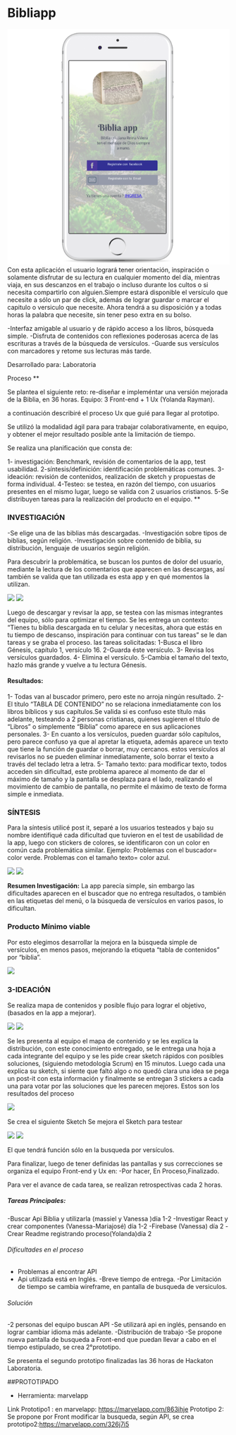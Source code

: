 # Bibliapp

![](https://github.com/yolangelica/biblia-app/blob/master/img/biblia-logo.png)
Con esta aplicación el usuario logrará tener orientación, inspiración o solamente disfrutar de su lectura en cualquier momento del día, mientras viaja, en sus descanzos en el trabajo o incluso durante los cultos o si necesita compartirlo con alguien.Siempre estará disponible el versículo que necesite a sólo un par de click, además de lograr guardar o marcar el capitulo o versiculo que necesite.
Ahora tendrá a su disposición y a todas horas la palabra que necesite, sin tener peso extra en su bolso.


-Interfaz amigable al usuario y de rápido acceso a los libros, búsqueda simple.
-Disfruta de contenidos con reflexiones poderosas acerca de las escrituras a través de la búsqueda de versículos. 
-Guarde sus versículos con marcadores y retome sus lecturas más tarde.

Desarrollado para: Laboratoria







Proceso
**

Se plantea el siguiente reto: re-diseñar e impleméntar una versión mejorada de la Biblia, en 36 horas.
Equipo: 3 Front-end + 1 Ux (Yolanda Rayman).

a continuación describiré el proceso Ux que guié para llegar al prototipo.



Se utilizó la modalidad ágil para  para trabajar colaborativamente, en equipo, y obtener el mejor resultado posible ante la limitación de tiempo.

Se realiza una planificación que consta de:

1- investigación: Benchmark, revisión de comentarios de la app, test usabilidad.
2-síntesis/definición: identificación problemáticas comunes.
3-ideación: revisión de contenidos, realización de sketch y propuestas de forma individual.
4-Testeo: se testea, en razón del tiempo, con usuarios presentes en el mismo lugar, luego se valida con 2 usuarios cristianos.
5-Se distribuyen tareas para la realización del producto en el equipo.
**
### INVESTIGACIÓN


-Se elige una de las biblias más descargadas.
-Investigación sobre tipos de biblias, según religión.
-Investigación sobre contenido de biblia, su distribución, lenguaje de usuarios según religión.


Para descubrir la  problemática, se buscan los puntos de dolor del usuario, mediante la lectura de los comentarios que aparecen en las descargas, así también se valida que tan utilizada es esta app y en qué momentos la utilizan.

![](src/img/coment.png)
![](src/img/comet2.png)

Luego de descargar y revisar la app, se testea  con las mismas integrantes del equipo, sólo para optimizar el tiempo.
Se les entrega un contexto: “Tienes tu biblia descargada en tu celular y necesitas, ahora que estás en tu tiempo de descanso, inspiración para continuar con tus tareas” se le dan tareas y se graba el proceso.
las tareas solicitadas:
1-Busca el libro Génesis, capítulo 1, versículo 16.
2-Guarda éste versículo.
3- Revisa los versículos guardados.
4- Elimina el versículo.
5-Cambia el tamaño del texto, hazlo más grande y vuelve a tu lectura Génesis.
#### Resultados:
1- Todas van al buscador primero, pero este no arroja ningún resultado.
2- El título “TABLA DE CONTENIDO” no se relaciona inmediatamente con los libros bíblicos y sus capítulos.Se valida si es confuso este título más adelante, testeando a 2 personas cristianas, quienes sugieren el título de “Libros” o simplemente “Biblia” como aparece en sus aplicaciones personales. 
3- En cuanto a los versículos, pueden guardar sólo capítulos, pero parece confuso ya que al apretar la etiqueta, además aparece un texto que tiene la función de guardar o borrar, muy cercanos.
estos versículos al revisarlos no se pueden eliminar inmediatamente, solo borrar el texto a través del teclado letra a letra.
5- Tamaño texto: para modificar texto, todos acceden sin dificultad, este problema aparece al momento de dar el máximo de tamaño y la pantalla se desplaza para el lado, realizando el movimiento de cambio de pantalla, no permite el máximo de texto de forma simple e inmediata.
 
 
### SÍNTESIS
Para la síntesis utilicé post it, separé a los usuarios testeados y bajo su nombre  identifiqué cada dificultad que tuvieron en el test de usabilidad de la app, luego con stickers de colores, se identificaron con un color en común cada problemática similar.
Ejemplo:
Problemas con el buscador= color verde.
Problemas con el tamaño texto= color azul.

![](src/img/test.jpg)
![](src/img/test2.jpg)


**Resumen Investigación:** La app parecía simple, sin embargo las dificultades aparecen en el buscador que no entrega resultados, o también en las  etiquetas del menú, o la búsqueda de versículos en varios pasos, lo dificultan.



### Producto Mínimo viable
Por esto elegimos desarrollar la mejora en la búsqueda simple de versículos, en menos pasos, mejorando la etiqueta “tabla de contenidos” por “biblia”.

![](src/img/menu.png)


 
### 3-IDEACIÓN

Se realiza mapa de contenidos y posible flujo para lograr el objetivo, (basados en la app a mejorar).

![](src/img/1.jpg)
![](src/img/arq.jpg)


 Se les presenta al equipo el mapa de contenido y se les explica la distribución, con este conocimiento entregado, se le entrega una hoja a cada integrante del equipo y se les pide crear sketch rápidos con posibles soluciones, (siguiendo metodología Scrum) en 15 minutos.
Luego cada una explica su sketch, si siente que faltó algo o no quedó clara una idea se pega un post-it con esta información y finalmente se entregan 3 stickers a cada una para votar por las soluciones que les parecen mejores.
Estos son los resultados del proceso

![](src/img/sketch.jpg)

Se crea el siguiente Sketch
Se mejora el Sketch para testear

![](src/img/sket.jpg)
![](src/img/skett.jpg)

El que tendrá función sólo en la busqueda por versículos.

Para finalizar, luego de tener definidas las pantallas y sus correcciones se organiza el equipo Front-end y Ux en:
-Por hacer, En Proceso,Finalizado.

Para ver el avance de cada tarea, se realizan retrospectivas cada 2 horas.
##### Tareas Principales:

-Buscar Api Biblia y utilizarla (massiel y Vanessa )día 1-2
-Investigar React y crear componentes (Vanessa-Mariajosé) día 1-2
-Firebase (Vanessa) día 2
-Crear Readme registrando proceso(Yolanda)día 2
 

 ###### Dificultades en el proceso
 - Problemas al encontrar API
 - Api utilizada está en Inglés.
 -Breve tiempo de entrega.
 -Por Limitación de tiempo  se cambia wireframe, en pantalla de busqueda de versiculos.


 ###### Solución
 -2 personas del equipo buscan API
 -Se utilizará api en inglés, pensando en lograr cambiar idioma más adelante.
-Distribución de trabajo
-Se propone nueva pantalla de busqueda a Front-end que puedan llevar a cabo en el tiempo estipulado, se crea 2°prototipo.

Se presenta el segundo prototipo finalizadas las 36 horas de Hackaton Laboratoria.

 
 ##PROTOTIPADO

- Herramienta: marvelapp

Link 
Prototipo1 : en marvelapp: https://marvelapp.com/863ihje
Prototipo 2: Se propone por Front modificar la busqueda, según API, se crea prototipo2:https://marvelapp.com/326j7i5
